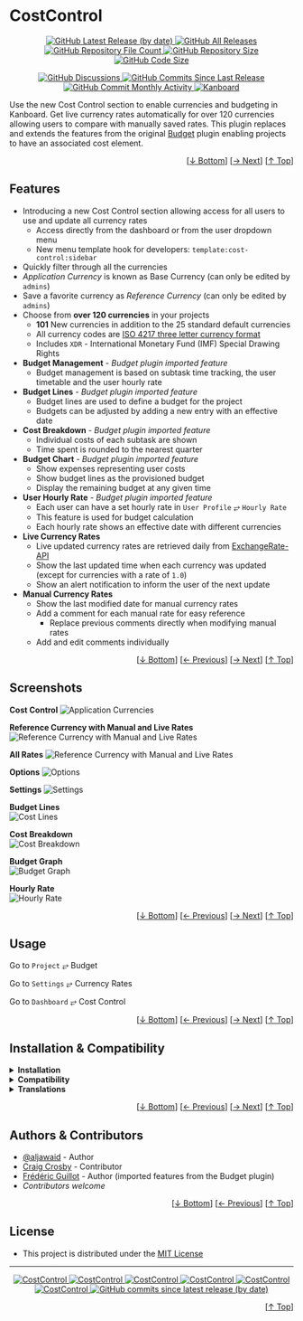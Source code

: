 <h1 name="user-content-top">CostControl</h1>
<p align="center">
    <a href="https://github.com/aljawaid/CostControl/releases">
        <img src="https://img.shields.io/github/v/release/aljawaid/CostControl?style=for-the-badge&color=brightgreen" alt="GitHub Latest Release (by date)" title="GitHub Latest Release (by date)">
    </a>
    <a href="https://github.com/aljawaid/CostControl/releases">
        <img src="https://img.shields.io/github/downloads/aljawaid/CostControl/total?style=for-the-badge&color=orange" alt="GitHub All Releases" title="GitHub All Downloads">
    </a>
    <a href="https://github.com/aljawaid/CostControl/releases">
        <img src="https://img.shields.io/github/directory-file-count/aljawaid/CostControl?style=for-the-badge&color=orange" alt="GitHub Repository File Count" title="GitHub Repository File Count">
    </a>
    <a href="https://github.com/aljawaid/CostControl/releases">
        <img src="https://img.shields.io/github/repo-size/aljawaid/CostControl?style=for-the-badge&color=orange" alt="GitHub Repository Size" title="GitHub Repository Size">
    </a>
    <a href="https://github.com/aljawaid/CostControl/releases">
        <img src="https://img.shields.io/github/languages/code-size/aljawaid/CostControl?style=for-the-badge&color=orange" alt="GitHub Code Size" title="GitHub Code Size">
    </a>
</p>
<p align="center">
    <a href="https://github.com/aljawaid/CostControl/discussions">
        <img src="https://img.shields.io/github/discussions/aljawaid/CostControl?style=for-the-badge&color=blue" alt="GitHub Discussions" title="Read Discussions">
    </a>
    <a href="https://github.com/aljawaid/CostControl/compare">
        <img src="https://img.shields.io/github/commits-since/aljawaid/CostControl/latest?include_prereleases&style=for-the-badge&color=blue" alt="GitHub Commits Since Last Release" title="GitHub Commits Since Last Release">
    </a>
    <a href="https://github.com/aljawaid/CostControl/compare">
        <img src="https://img.shields.io/github/commit-activity/m/aljawaid/CostControl?style=for-the-badge&color=blue" alt="GitHub Commit Monthly Activity" title="GitHub Commit Monthly Activity">
    </a>
    <a href="https://github.com/kanboard/kanboard" title="Kanboard - Kanban Project Management Software">
        <img src="https://img.shields.io/badge/Plugin%20for-kanboard-D40000?style=for-the-badge&labelColor=000000" alt="Kanboard">
    </a>
</p>

Use the new Cost Control section to enable currencies and budgeting in Kanboard. Get live currency rates automatically for over 120 currencies allowing users to compare with manually saved rates. This plugin replaces and extends the features from the original [Budget](https://github.com/kanboard/plugin-budget) plugin enabling projects to have an associated cost element.

<p align="right">[<a href="#user-content-bottom">&#8595; Bottom</a>] [<a href="#screenshots">&#8594; Next</a>] [<a href="#user-content-top">&#8593; Top</a>]</p>

## Features

- Introducing a new Cost Control section allowing access for all users to use and update all currency rates
  - Access directly from the dashboard or from the user dropdown menu
  - New menu template hook for developers: `template:cost-control:sidebar`
- Quickly filter through all the currencies
- _Application Currency_ is known as Base Currency (can only be edited by `admins`)
- Save a favorite currency as _Reference Currency_ (can only be edited by `admins`)
- Choose from **over 120 currencies** in your projects
  - **101** New currencies in addition to the 25 standard default currencies
  - All currency codes are [ISO 4217 three letter currency format](https://en.wikipedia.org/wiki/ISO_4217 "Learn more")
  - Includes `XDR` - International Monetary Fund (IMF) Special Drawing Rights
- **Budget Management** - _Budget plugin imported feature_
  - Budget management is based on subtask time tracking, the user timetable and the user hourly rate
- **Budget Lines** - _Budget plugin imported feature_
  - Budget lines are used to define a budget for the project
  - Budgets can be adjusted by adding a new entry with an effective date
- **Cost Breakdown** - _Budget plugin imported feature_
  - Individual costs of each subtask are shown
  - Time spent is rounded to the nearest quarter
- **Budget Chart** - _Budget plugin imported feature_
  - Show expenses representing user costs
  - Show budget lines as the provisioned budget
  - Display the remaining budget at any given time
- **User Hourly Rate** - _Budget plugin imported feature_
  - Each user can have a set hourly rate in `User Profile` &#10562; `Hourly Rate`
  - This feature is used for budget calculation
  - Each hourly rate shows an effective date with different currencies
- **Live Currency Rates**
  - Live updated currency rates are retrieved daily from [ExchangeRate-API](https://www.exchangerate-api.com)
  - Show the last updated time when each currency was updated (except for currencies with a rate of `1.0`)
  - Show an alert notification to inform the user of the next update
- **Manual Currency Rates**
  - Show the last modified date for manual currency rates
  - Add a comment for each manual rate for easy reference
    - Replace previous comments directly when modifying manual rates
  - Add and edit comments individually

<p align="right">[<a href="#user-content-bottom">&#8595; Bottom</a>] [<a href="#features">&#8592; Previous</a>] [<a href="#usage">&#8594; Next</a>] [<a href="#user-content-top">&#8593; Top</a>]</p>

## Screenshots

**Cost Control**
![Application Currencies](../master/Screenshots/screenshot-exchange-rates.png)

**Reference Currency with Manual and Live Rates**
![Reference Currency with Manual and Live Rates](../master/Screenshots/screenshot-app-currencies.png)

**All Rates**
![Reference Currency with Manual and Live Rates](../master/Screenshots/screenshot-rates-list.png)

**Options**
![Options](../master/Screenshots/screenshot-options.png)

**Settings**
![Settings](../master/Screenshots/screenshot-settings.png)

**Budget Lines**  
![Cost Lines](https://cloud.githubusercontent.com/assets/323546/20451620/965a4a2e-adc9-11e6-9131-3088ce6d8d78.png "Budget plugin imported feature")

**Cost Breakdown**  
![Cost Breakdown](https://cloud.githubusercontent.com/assets/323546/20451619/9658c9ba-adc9-11e6-8dd9-97b7d01db7f2.png "Budget plugin imported feature")

**Budget Graph**  
![Budget Graph](https://cloud.githubusercontent.com/assets/323546/20451621/965c1110-adc9-11e6-925c-c37c5a738c26.png "Budget plugin imported feature")

**Hourly Rate**  
![Hourly Rate](https://cloud.githubusercontent.com/assets/323546/20451622/965da606-adc9-11e6-9537-cd987abac06d.png "Budget plugin imported feature")

<p align="right">[<a href="#user-content-bottom">&#8595; Bottom</a>] [<a href="#features">&#8592; Previous</a>] [<a href="#installation--compatibility">&#8594; Next</a>] [<a href="#user-content-top">&#8593; Top</a>]</p>

## Usage

Go to `Project` &#10562; Budget  

Go to `Settings` &#10562; Currency Rates

Go to `Dashboard` &#10562; Cost Control

<p align="right">[<a href="#user-content-bottom">&#8595; Bottom</a>] [<a href="#screenshots">&#8592; Previous</a>] [<a href="#authors--contributors">&#8594; Next</a>] [<a href="#user-content-top">&#8593; Top</a>]</p>

## Installation & Compatibility

<details>
    <summary><strong>Installation</strong></summary>

- Install via the **[Kanboard](https://github.com/kanboard/kanboard "Kanboard - Kanban Project Management Software") Plugin Directory** or see [INSTALL.md](../master/INSTALL.md)
- Read the full [**Changelog**](../master/changelog.md "See changes") to see the latest updates

</details>
<details>
    <summary><strong>Compatibility</strong></summary>

- Requires [Kanboard](https://github.com/kanboard/kanboard "Kanboard - Kanban Project Management Software") ≥`1.2.20`
- **Other Plugins & Action Plugins**
  - Compatible with [URLCleaner](https://github.com/aljawaid/URLCleaner), [PluginManager](https://github.com/aljawaid/PluginManager)
  - **Migrating data from the [Budget](https://github.com/kanboard/plugin-budget) plugin**
    - Uninstall the Budget plugin
      - _The data in the database is not deleted by default_
    - Install the CostControl plugin
      - _Database tables for the imported features are identical therefore data should be preserved_
      - _The clean URLs will change therefore any saved bookmarks must be updated_
- **Core Files & Templates**
  - `03` Template overrides
  - Database Changes:
    - `01` New database table created as `budget_lines`
    - `01` New database table created as `hourly_rates`
    - `04` New columns added to the `currencies` table as `last_modified`, `comment`, `live_rate`, `live_rate_updated`

</details>
<details>
    <summary><strong>Translations</strong></summary>

- _Starter template available_

</details>
 
<p align="right">[<a href="#user-content-bottom">&#8595; Bottom</a>] [<a href="#usage">&#8592; Previous</a>] [<a href="#license">&#8594; Next</a>] [<a href="#user-content-top">&#8593; Top</a>]</p>

## Authors & Contributors

- [@aljawaid](https://github.com/aljawaid) - Author
- [Craig Crosby](https://github.com/creecros) - Contributor
- [Frédéric Guillot](https://github.com/kanboard/plugin-budget) - Author (imported features from the Budget plugin)
- _Contributors welcome_

<p align="right">[<a href="#user-content-bottom">&#8595; Bottom</a>] [<a href="#installation--compatibility">&#8592; Previous</a>] [<a href="#user-content-top">&#8593; Top</a>]</p>

## License

- This project is distributed under the [MIT License](../master/LICENSE "Read The MIT license")

---

<p align="center">
    <a href="https://github.com/aljawaid/CostControl/stargazers" title="View Stargazers">
        <img src="https://img.shields.io/github/stars/aljawaid/CostControl?logo=github&style=flat-square" alt="CostControl">
    </a>
    <a href="https://github.com/aljawaid/CostControl/forks" title="See Forks">
        <img src="https://img.shields.io/github/forks/aljawaid/CostControl?logo=github&style=flat-square" alt="CostControl">
    </a>
    <a href="https://github.com/aljawaid/CostControl/blob/master/LICENSE" title="Read License">
        <img src="https://img.shields.io/github/license/aljawaid/CostControl?style=flat-square" alt="CostControl">
    </a>
    <a href="https://github.com/aljawaid/CostControl/issues" title="Open Issues">
        <img src="https://img.shields.io/github/issues-raw/aljawaid/CostControl?style=flat-square" alt="CostControl">
    </a>
    <a href="https://github.com/aljawaid/CostControl/issues?q=is%3Aissue+is%3Aclosed" title="Closed Issues">
        <img src="https://img.shields.io/github/issues-closed/aljawaid/CostControl?style=flat-square" alt="CostControl">
    </a>
    <a href="https://github.com/aljawaid/CostControl/discussions" title="Read Discussions">
        <img src="https://img.shields.io/github/discussions/aljawaid/CostControl?style=flat-square" alt="CostControl">
    </a>
    <a href="https://github.com/aljawaid/CostControl/compare/" title="Latest Commits">
        <img alt="GitHub commits since latest release (by date)" src="https://img.shields.io/github/commits-since/aljawaid/CostControl/latest?style=flat-square">
    </a>
</p>
<a name="user-content-bottom"></a>
<p align="right">[<a href="#user-content-top">&#8593; Top</a>]</p>
